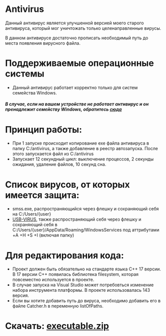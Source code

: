 # **Antivirus**

Данный антивирус является улучшенной версией моего старого антивируса, который мог уничтожать только целенаправленные вирусы.

В данном антивирусе достаточно прописать необходимый путь до места появления вирусного файла.

# Поддерживаемые операционные системы
- Данный антивирус работает корректно только для систем семейства Windows.
##### В случае, если на вашем устройстве не работает антивирус и он пренадлежит семейству Windows, обратитесь [сюда](https://github.com/Statuxia/Antivirus/issues)

# Принцип работы:
- При 1 запуске происходит копирование exe файла антивируса в папку C:/antivirus, а также добавление в реестр автозапуска. После этого запускается файл из C:/antivirus
- Запускает 12 секундный цикл: выключение процессов, 2 секунды ожидания, удаление файлов, 10 секунд сна. 

# Список вирусов, от которых имеется защита:
- smss.exe, распространяющийся через флешку и сохраняющий себя на C:/Users/{user}
- [USB-VIRUS](https://github.com/Yukaii/USB-VIRUS), также распространяющий себя через флешку и сохраняющий себя в C:/Users/{user}/AppData/Roaming/WindowsServices под аттрибутами +A +H +S +I (включая папку)

# Для редактирования кода:
- Проект должен быть обязательно на стандарте языка C++ 17 версии. В 17 версии C++ появилась библиотека filesystem, которая повсеместно используется в проекте.
- В случае запуска на Visual Studio может потребовться изменение набора инструмента платформы. В проекте использовалась 143 версия.
- Если вы хотите добавить путь до вируса, необходимо добавить его в файле Catcher.h в переменную listOfPaths.

# Скачать: [executable.zip](https://github.com/Statuxia/Antivirus/files/11126980/Antivirus.zip)

